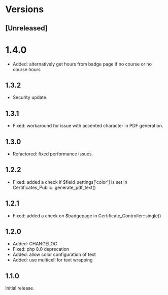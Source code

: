 # Versions

## [Unreleased]

# 1.4.0

- Added: alternatively get hours from badge page if no course or no course hours

## 1.3.2

- Security update.

## 1.3.1

- Fixed: workaround for issue with accented character in PDF generation.

## 1.3.0
- Refactored: fixed performance issues.

## 1.2.2

- Fixed: added a check if $field_settings['color'] is set in Certificates_Public::generate_pdf_text()

## 1.2.1

- Fixed: added a check on $badgepage in Certificate_Controller::single()

## 1.2.0

- Added: CHANGELOG
- Fixed: php 8.0 deprecation
- Added: allow color configuration of text
- Added: use multicell for text wrapping

## 1.1.0

Initial release.
